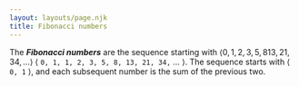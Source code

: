 ```yaml
---
layout: layouts/page.njk
title: Fibonacci numbers
---
```

The __*Fibonacci numbers*__ are the sequence starting with $\langle 0, 1, 2, 3, 5, 8 13, 21, 34, \ldots \rangle$
&lang; `0, 1, 1, 2, 3, 5, 8, 13, 21, 34,` &hellip; &rang;.  The sequence starts with &lang; `0, 1` &rang;, and each subsequent number is the sum of the previous two.